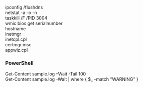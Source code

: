ipconfig /flushdns  
netstat -a -o -n  
taskkill /F /PID 3004  
wmic bios get serialnumber  
hostname  
inetmgr  
inetcpl.cpl  
certmgr.msc  
appwiz.cpl


### PowerShell
Get-Content sample.log –Wait -Tail 100  
Get-Content sample.log -Wait | where { $_ -match "WARNING" }